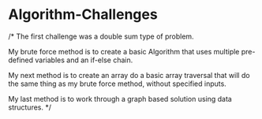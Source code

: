 # Algorithm-Challenges

/* The first challenge was a double sum type of problem.  

My brute force method is to create a basic Algorithm that uses multiple
pre-defined variables and an if-else chain.

My next method is to create an array do a basic array traversal that will
do the same thing as my brute force method, without specified inputs.

My last method is to work through a graph based solution using data structures.
*/
